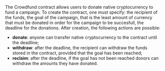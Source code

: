 The Crowdfund contract allows users to donate native cryptocurrency to fund a campaign. To create the contract, one must specify:
the recipient of the funds,
the goal of the campaign, that is the least amount of currency that must be donated in order for the campaign to be succesfull,
the deadline for the donations.
After creation, the following actions are possible:
- **donate**: anyone can transfer native cryptocurrency to the contract until the deadline;
- **withdraw**: after the deadline, the recipient can withdraw the funds stored in the contract, provided that the goal has been reached;
- **reclaim**: after the deadline, if the goal has not been reached donors can withdraw the amounts they have donated.
